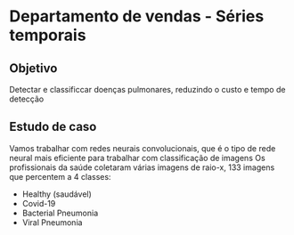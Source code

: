 # Departamento de vendas - Séries temporais

## Objetivo

Detectar e classificcar doenças pulmonares, reduzindo o custo e tempo de detecção

## Estudo de caso

Vamos trabalhar com redes neurais convolucionais, que é o tipo de rede neural mais eficiente para trabalhar com classificação de imagens
Os profissionais da saúde coletaram várias imagens de raio-x, 133 imagens que percentem a 4 classes: 
- Healthy (saudável)
- Covid-19
- Bacterial Pneumonia
- Viral Pneumonia
